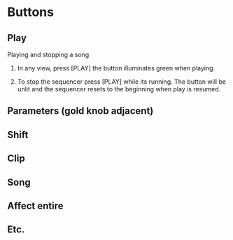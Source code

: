 # Buttons

## Play

Playing and stopping a song

1. In any view, press [PLAY] the button illuminates green when playing.

1. To stop the sequencer press [PLAY] while its running. The button will be unlit and the sequencer resets to the beginning when play is resumed.

## Parameters (gold knob adjacent)
## Shift
## Clip
## Song
## Affect entire
## Etc.